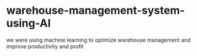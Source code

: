 # warehouse-management-system-using-AI
we were using machine learning to optimize warehouse management and improve productivity and profit
